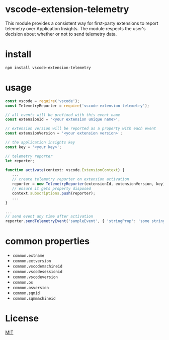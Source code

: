 # vscode-extension-telemetry
This module provides a consistent way for first-party extensions to report telemetry
over Application Insights. The module respects the user's decision about whether or
not to send telemetry data.

# install 
`npm install vscode-extension-telemetry`

# usage
 ```javascript
 const vscode = require('vscode');
 const TelemetryReporter = require('vscode-extension-telemetry');
 
 // all events will be prefixed with this event name
 const extensionId = '<your extension unique name>';
 
 // extension version will be reported as a property with each event 
 const extensionVersion = '<your extension version>'; 
 
 // the application insights key
 const key = '<your key>'; 

// telemetry reporter 
 let reporter;
 
 function activate(context: vscode.ExtensionContext) {
    ...
    // create telemetry reporter on extension activation
    reporter = new TelemetryReporter(extensionId, extensionVersion, key);
    // ensure it gets property disposed
    context.subscriptions.push(reporter);
    ...
 }

 ...
 // send event any time after activation
 reporter.sendTelemetryEvent('sampleEvent', { 'stringProp': 'some string' }, { 'numericMeasure': 123});
 
  ```

# common properties
- `common.extname`
- `common.extversion`
- `common.vscodemachineid` 
- `common.vscodesessionid`
- `common.vscodeversion` 
- `common.os`
- `common.osversion`
- `common.sqmid`  
- `common.sqmmachineid`

# License
[MIT](LICENSE)

